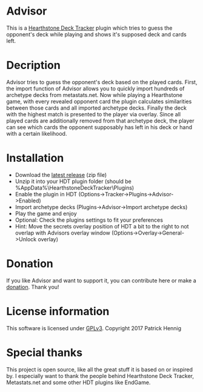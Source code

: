 # Advisor
This is a [Hearthstone Deck Tracker](https://github.com/HearthSim/Hearthstone-Deck-Tracker) plugin which tries to guess the opponent's deck while playing and shows it's supposed deck and cards left.

# Decription
Advisor tries to guess the opponent's deck based on the played cards.
First, the import function of Advisor allows you to quickly import hundreds of archetype decks from metastats.net.
Now while playing a Hearthstone game, with every revealed opponent card the plugin calculates similarities between those cards and all imported archetype decks.
Finally the deck with the highest match is presented to the player via overlay.
Since all played cards are additionally removed from that archetype deck, the player can see which cards the opponent supposably has left in his deck or hand with a certain likelihood.

# Installation
- Download the [latest release](https://github.com/djdookie/Advisor/releases) (zip file)
- Unzip it into your HDT plugin folder (should be %AppData%\HearthstoneDeckTracker\Plugins)
- Enable the plugin in HDT (Options->Tracker->Plugins->Advisor->Enabled)
- Import archetype decks (Plugins->Advisor->Import archetype decks)
- Play the game and enjoy
- Optional: Check the plugins settings to fit your preferences
- Hint: Move the secrets overlay position of HDT a bit to the right to not overlap with Advisors overlay window (Options->Overlay->General->Unlock overlay)

# Donation
If you like Advisor and want to support it, you can contribute here or make a [donation](https://paypal.me/djdookie). Thank you!

# License information
This software is licensed under [GPLv3](https://www.gnu.org/licenses/gpl-3.0). Copyright 2017 Patrick Hennig

# Special thanks
This project is open source, like all the great stuff it is based on or inspired by.
I especially want to thank the people behind Hearthstone Deck Tracker, Metastats.net and some other HDT plugins like EndGame.
